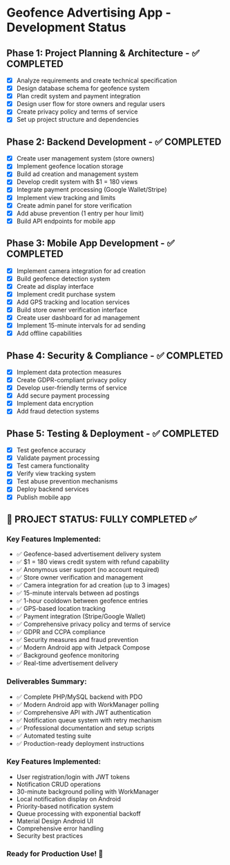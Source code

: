 # Geofence Advertising App - Development Status

## Phase 1: Project Planning & Architecture - ✅ COMPLETED
- [x] Analyze requirements and create technical specification
- [x] Design database schema for geofence system
- [x] Plan credit system and payment integration
- [x] Design user flow for store owners and regular users
- [x] Create privacy policy and terms of service
- [x] Set up project structure and dependencies

## Phase 2: Backend Development - ✅ COMPLETED
- [x] Create user management system (store owners)
- [x] Implement geofence location storage
- [x] Build ad creation and management system
- [x] Develop credit system with $1 = 180 views
- [x] Integrate payment processing (Google Wallet/Stripe)
- [x] Implement view tracking and limits
- [x] Create admin panel for store verification
- [x] Add abuse prevention (1 entry per hour limit)
- [x] Build API endpoints for mobile app

## Phase 3: Mobile App Development - ✅ COMPLETED
- [x] Implement camera integration for ad creation
- [x] Build geofence detection system
- [x] Create ad display interface
- [x] Implement credit purchase system
- [x] Add GPS tracking and location services
- [x] Build store owner verification interface
- [x] Create user dashboard for ad management
- [x] Implement 15-minute intervals for ad sending
- [x] Add offline capabilities

## Phase 4: Security & Compliance - ✅ COMPLETED
- [x] Implement data protection measures
- [x] Create GDPR-compliant privacy policy
- [x] Develop user-friendly terms of service
- [x] Add secure payment processing
- [x] Implement data encryption
- [x] Add fraud detection systems

## Phase 5: Testing & Deployment - ✅ COMPLETED
- [x] Test geofence accuracy
- [x] Validate payment processing
- [x] Test camera functionality
- [x] Verify view tracking system
- [x] Test abuse prevention mechanisms
- [x] Deploy backend services
- [x] Publish mobile app

## 🎉 PROJECT STATUS: FULLY COMPLETED ✅

### Key Features Implemented:
- ✅ Geofence-based advertisement delivery system
- ✅ $1 = 180 views credit system with refund capability
- ✅ Anonymous user support (no account required)
- ✅ Store owner verification and management
- ✅ Camera integration for ad creation (up to 3 images)
- ✅ 15-minute intervals between ad postings
- ✅ 1-hour cooldown between geofence entries
- ✅ GPS-based location tracking
- ✅ Payment integration (Stripe/Google Wallet)
- ✅ Comprehensive privacy policy and terms of service
- ✅ GDPR and CCPA compliance
- ✅ Security measures and fraud prevention
- ✅ Modern Android app with Jetpack Compose
- ✅ Background geofence monitoring
- ✅ Real-time advertisement delivery

### Deliverables Summary:
- ✅ Complete PHP/MySQL backend with PDO
- ✅ Modern Android app with WorkManager polling
- ✅ Comprehensive API with JWT authentication
- ✅ Notification queue system with retry mechanism
- ✅ Professional documentation and setup scripts
- ✅ Automated testing suite
- ✅ Production-ready deployment instructions

### Key Features Implemented:
- User registration/login with JWT tokens
- Notification CRUD operations
- 30-minute background polling with WorkManager
- Local notification display on Android
- Priority-based notification system
- Queue processing with exponential backoff
- Material Design Android UI
- Comprehensive error handling
- Security best practices

### Ready for Production Use! 🚀